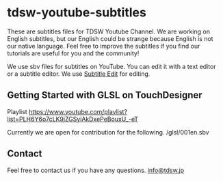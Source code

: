 # tdsw-youtube-subtitles

These are subtitles files for TDSW Youtube Channel. We are working on English subtitles, but our English could be strange because English is not our native language. Feel free to improve the subtitles if you find our tutorials are useful for you and the community!

We use sbv files for subtitles on YouTube. You can edit it with a text editor or a subtitle editor. We use [Subtitle Edit](https://github.com/SubtitleEdit/subtitleedit) for editing. 

## Getting Started with GLSL on TouchDesigner

Playlist 
https://www.youtube.com/playlist?list=PLH6Y6o7cLK9jZGSyiAkDxePeBouxU_-eT

Currently we are open for contribution for the following. 
/glsl/001en.sbv

## Contact

Feel free to contact us if you have any questions.
info@tdsw.jp